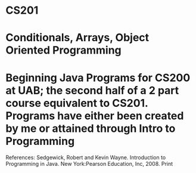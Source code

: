 CS201
=====
  Conditionals, Arrays, Object Oriented Programming
=====
  Beginning Java Programs for CS200 at UAB; 
   the second half of a 2 part course equivalent to CS201. 
   Programs have either been created by me or attained through Intro to Programming
=====
  References:
   Sedgewick, Robert and Kevin Wayne. Introduction to Programming in Java. New
     York:Pearson Education, Inc, 2008. Print

